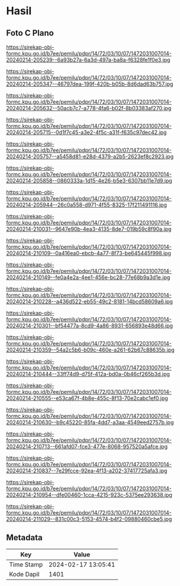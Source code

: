 # Hasil

## Foto C Plano

https://sirekap-obj-formc.kpu.go.id/b7ee/pemilu/pdpr/14/72/03/10/07/1472031007014-20240214-205239--6a93b27a-6a3d-497a-ba8a-f6328fe1f0e3.jpg

https://sirekap-obj-formc.kpu.go.id/b7ee/pemilu/pdpr/14/72/03/10/07/1472031007014-20240214-205347--46797dea-199f-420b-b05b-8d6dad63b757.jpg

https://sirekap-obj-formc.kpu.go.id/b7ee/pemilu/pdpr/14/72/03/10/07/1472031007014-20240214-205632--50acb7c7-a778-4fa6-b02f-8b03383af270.jpg

https://sirekap-obj-formc.kpu.go.id/b7ee/pemilu/pdpr/14/72/03/10/07/1472031007014-20240214-205715--0d1f7c45-a3e2-4f5c-a31f-f635c97dec42.jpg

https://sirekap-obj-formc.kpu.go.id/b7ee/pemilu/pdpr/14/72/03/10/07/1472031007014-20240214-205757--a5458d81-e28d-4379-a2b5-2623ef8c2923.jpg

https://sirekap-obj-formc.kpu.go.id/b7ee/pemilu/pdpr/14/72/03/10/07/1472031007014-20240214-205858--0860333a-1d15-4e26-b5e3-6307bb11e7d9.jpg

https://sirekap-obj-formc.kpu.go.id/b7ee/pemilu/pdpr/14/72/03/10/07/1472031007014-20240214-205944--26c0a558-d971-4f55-8325-17f211491116.jpg

https://sirekap-obj-formc.kpu.go.id/b7ee/pemilu/pdpr/14/72/03/10/07/1472031007014-20240214-210031--9647e90b-4ea3-4135-8de7-019b59c8f90a.jpg

https://sirekap-obj-formc.kpu.go.id/b7ee/pemilu/pdpr/14/72/03/10/07/1472031007014-20240214-210109--0a416ea0-ebcb-4a77-8f73-be645445f998.jpg

https://sirekap-obj-formc.kpu.go.id/b7ee/pemilu/pdpr/14/72/03/10/07/1472031007014-20240214-210149--fe0a4e2a-4ee1-456e-bc28-77e68b9a3d1e.jpg

https://sirekap-obj-formc.kpu.go.id/b7ee/pemilu/pdpr/14/72/03/10/07/1472031007014-20240214-210228--a436d522-eb55-49c2-8181-14bcd58609a6.jpg

https://sirekap-obj-formc.kpu.go.id/b7ee/pemilu/pdpr/14/72/03/10/07/1472031007014-20240214-210301--bf54477a-8cd9-4a86-8931-656893e48d66.jpg

https://sirekap-obj-formc.kpu.go.id/b7ee/pemilu/pdpr/14/72/03/10/07/1472031007014-20240214-210359--54a2c5b6-b09c-460e-a261-62b67c88635b.jpg

https://sirekap-obj-formc.kpu.go.id/b7ee/pemilu/pdpr/14/72/03/10/07/1472031007014-20240214-210444--33ff74d9-d75f-412a-bd0a-0b46cf265b3d.jpg

https://sirekap-obj-formc.kpu.go.id/b7ee/pemilu/pdpr/14/72/03/10/07/1472031007014-20240214-210555--e53ca67f-4b8e-455c-8f13-70e2cabc1ef0.jpg

https://sirekap-obj-formc.kpu.go.id/b7ee/pemilu/pdpr/14/72/03/10/07/1472031007014-20240214-210630--b9c45220-85fa-4dd7-a3aa-4549eed2757b.jpg

https://sirekap-obj-formc.kpu.go.id/b7ee/pemilu/pdpr/14/72/03/10/07/1472031007014-20240214-210713--661afd07-fce3-477e-8068-957520a5afce.jpg

https://sirekap-obj-formc.kpu.go.id/b7ee/pemilu/pdpr/14/72/03/10/07/1472031007014-20240214-210837--7e29fcce-92ea-4f13-a202-37417725afa3.jpg

https://sirekap-obj-formc.kpu.go.id/b7ee/pemilu/pdpr/14/72/03/10/07/1472031007014-20240214-210954--dfe00460-1cca-4215-923c-5375ee293638.jpg

https://sirekap-obj-formc.kpu.go.id/b7ee/pemilu/pdpr/14/72/03/10/07/1472031007014-20240214-211029--831c00c3-5153-4574-b4f2-09880460cbe5.jpg


## Metadata

| Key        | Value               |
| ---------- | ------------------- |
| Time Stamp | 2024-02-17 13:05:41 |
| Kode Dapil | 1401                |



